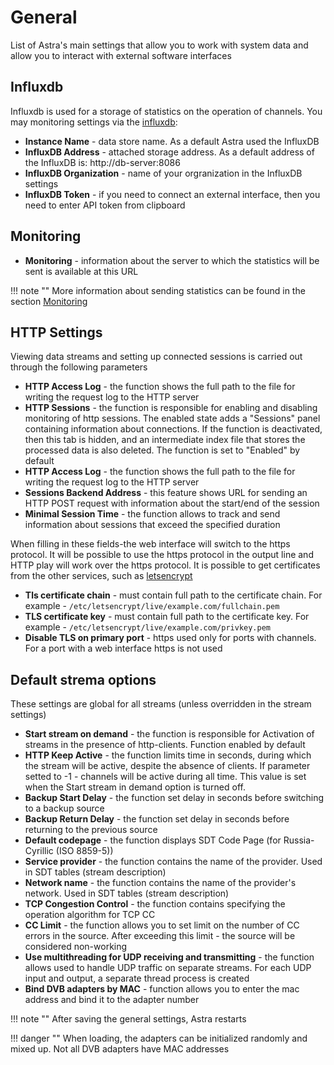 # General

List of Astra's main settings that allow you to work with system data and allow you to interact with external software interfaces

## Influxdb

Influxdb is used for a storage of statistics on the operation of channels. You may monitoring settings via the [influxdb](/en/astra/utils/influxdb):

- **Instance Name** - data store name. As a default Astra used the InfluxDB
- **InfluxDB Address** - attached storage address. As a default address of the InfluxDB is: http://db-server:8086
- **InfluxDB Organization** - name of your orgranization in the InfluxDB settings
- **InfluxDB Token** - if you need to connect an external interface, then you need to enter API token from clipboard

## Monitoring

- **Monitoring** - information about the server to which the statistics will be sent is available at this URL

!!! note ""
    More information about sending statistics can be found in the section [Monitoring](/en/astra/monitoring/index.md)

## HTTP Settings

Viewing data streams and setting up connected sessions is carried out through the following parameters

- **HTTP Access Log** - the function shows the full path to the file for writing the request log to the HTTP server
- **HTTP Sessions** - the function is responsible for enabling and disabling monitoring of http sessions. The enabled state adds a "Sessions" panel containing information about connections. If the function is deactivated, then this tab is hidden, and an intermediate index file that stores the processed data is also deleted. The function is set to "Enabled" by default
- **HTTP Access Log** - the function shows the full path to the file for writing the request log to the HTTP server
- **Sessions Backend Address** - this feature shows URL for sending an HTTP POST request with information about the start/end of the session
- **Minimal Session Time** - the function allows to track and send information about sessions that exceed the specified duration

When filling in these fields-the web interface will switch to the https protocol. It will be possible to use the https protocol in the output line and HTTP play will work over the https protocol.
It is possible to get certificates from the other services, such as [letsencrypt](https://letsencrypt.org/)

- **Tls certificate chain** - must contain full path to the certificate chain. For example - `/etc/letsencrypt/live/example.com/fullchain.pem`
- **TLS certificate key** - must contain full path to the certificate key. For example - `/etc/letsencrypt/live/example.com/privkey.pem`
- **Disable TLS on primary port** - https used only for ports with channels. For a port with a web interface https is not used

## Default strema options

These settings are global for all streams (unless overridden in the stream settings)

- **Start stream on demand** - the function is responsible for Activation of streams in the presence of http-clients. Function enabled by default
- **HTTP Keep Active** - the function limits time in seconds, during which the stream will be active, despite the absence of clients. If parameter setted to -1 - channels will be active during all time. This value is set when the Start stream in demand option is turned off.
- **Backup Start Delay** - the function set delay in seconds before switching to a backup source
- **Backup Return Delay** - the function set delay in seconds before returning to the previous source
- **Default codepage** - the function displays SDT Code Page (for Russia- Cyrillic (ISO 8859-5))
- **Service provider** - the function contains the name of the provider. Used in SDT tables (stream description)
- **Network name** - the function contains the name of the provider's network. Used in SDT tables (stream description)
- **TCP Congestion Control** - the function contains specifying the operation algorithm for TCP CC
- **CC Limit** - the function allows you to set limit on the number of CC errors in the source. After exceeding this limit - the source will be considered non-working
- **Use multithreading for UDP receiving and transmitting** - the function allows used to handle UDP traffic on separate streams. For each UDP input and output, a separate thread process is created
- **Bind DVB adapters by MAC** - function allows you to enter the mac address and bind it to the adapter number 

!!! note ""
    After saving the general settings, Astra restarts

!!! danger ""
    When loading, the adapters can be initialized randomly and mixed up. Not all DVB adapters have MAC addresses